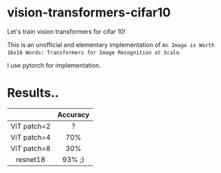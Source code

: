 # vision-transformers-cifar10
Let's train vision transformers for cifar 10! 

This is an unofficial and elementary implementation of `An Image is Worth 16x16 Words: Transformers for Image Recognition at Scale`.

I use pytorch for implementation.

# Results..

|             | Accuracy |
|:-----------:|:--------:|
| ViT patch=2 |     ?    |
| ViT patch=4 |    70%   |
| ViT patch=8 |    30%   |
|   resnet18  |  93% ;)  |
